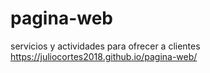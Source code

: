 # pagina-web
servicios y actividades para ofrecer a clientes https://juliocortes2018.github.io/pagina-web/
